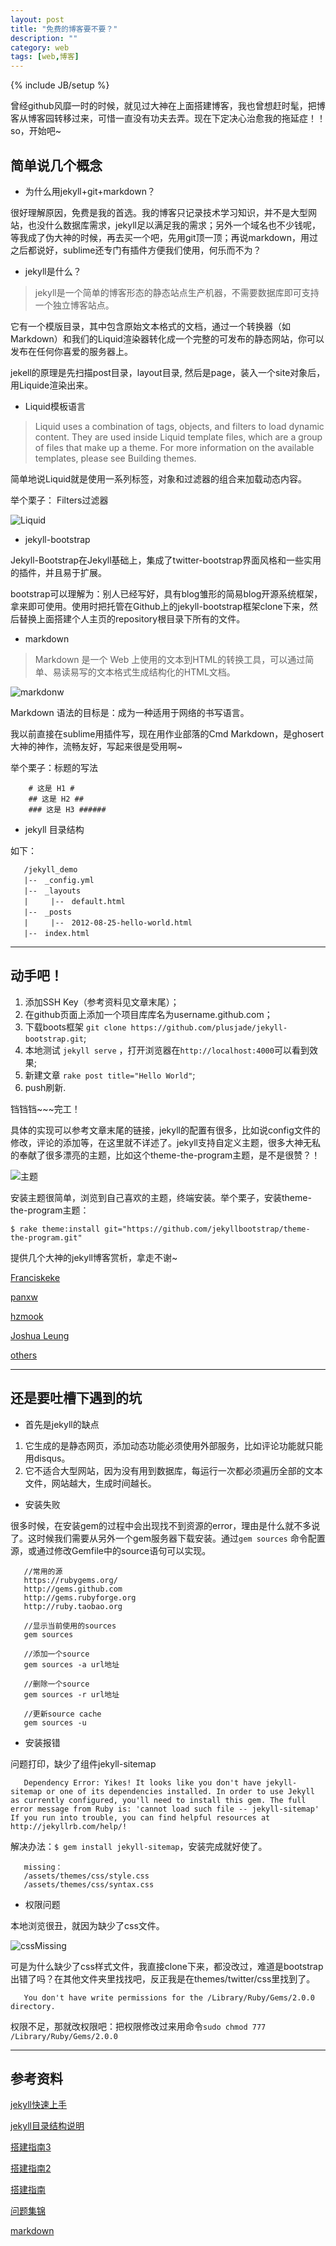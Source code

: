 ```yaml
---
layout: post
title: "免费的博客要不要？"
description: ""
category: web
tags: [web,博客]
---
```

{% include JB/setup %}

曾经github风靡一时的时候，就见过大神在上面搭建博客，我也曾想赶时髦，把博客从博客园转移过来，可惜一直没有功夫去弄。现在下定决心治愈我的拖延症！！so，开始吧~

简单说几个概念
-------

 - 为什么用jekyll+git+markdown？

 很好理解原因，免费是我的首选。我的博客只记录技术学习知识，并不是大型网站，也没什么数据库需求，jekyll足以满足我的需求；另外一个域名也不少钱呢，等我成了伪大神的时候，再去买一个吧，先用git顶一顶；再说markdown，用过之后都说好，sublime还专门有插件方便我们使用，何乐而不为？

 - jekyll是什么？

> jekyll是一个简单的博客形态的静态站点生产机器，不需要数据库即可支持一个独立博客站点。

 它有一个模版目录，其中包含原始文本格式的文档，通过一个转换器（如 Markdown）和我们的Liquid渲染器转化成一个完整的可发布的静态网站，你可以发布在任何你喜爱的服务器上。

 jekell的原理是先扫描post目录，layout目录, 然后是page，装入一个site对象后，用Liquide渲染出来。


 - Liquid模板语言

> Liquid uses a combination of tags, objects, and filters to load
> dynamic content. They are used inside Liquid template files, which are
> a group of files that make up a theme. For more information on the
> available templates, please see Building themes.

 简单地说Liquid就是使用一系列标签，对象和过滤器的组合来加载动态内容。

 举个栗子： Filters过滤器

![Liquid][1]

 - jekyll-bootstrap

 Jekyll-Bootstrap在Jekyll基础上，集成了twitter-bootstrap界面风格和一些实用的插件，并且易于扩展。
 
 bootstrap可以理解为：别人已经写好，具有blog雏形的简易blog开源系统框架，拿来即可使用。使用时把托管在Github上的jekyll-bootstrap框架clone下来，然后替换上面搭建个人主页的repository根目录下所有的文件。

 - markdown

> Markdown 是一个 Web 上使用的文本到HTML的转换工具，可以通过简单、易读易写的文本格式生成结构化的HTML文档。

![markdonw][2]

 Markdown 语法的目标是：成为一种适用于网络的书写语言。

 我以前直接在sublime用插件写，现在用作业部落的Cmd Markdown，是ghosert大神的神作，流畅友好，写起来很是受用啊~
 
 
 举个栗子：标题的写法
 
        # 这是 H1 #
        ## 这是 H2 ##
        ### 这是 H3 ######

 - jekyll 目录结构

如下：

       /jekyll_demo
       |--　_config.yml
       |--　_layouts
       |　　　|--　default.html
       |--　_posts
       |　　　|--　2012-08-25-hello-world.html
       |--　index.html 

----------


动手吧！
----

 1. 添加SSH Key（参考资料见文章末尾）；
 2. 在github页面上添加一个项目库库名为username.github.com；
 3. 下载boots框架  `git clone https://github.com/plusjade/jekyll-bootstrap.git`;
 4. 本地测试 `jekyll serve` ，打开浏览器在`http://localhost:4000`可以看到效果;
 5. 新建文章  `rake post title="Hello World"`;
 6. push刷新.

铛铛铛~~~完工！



具体的实现可以参考文章末尾的链接，jekyll的配置有很多，比如说config文件的修改，评论的添加等，在这里就不详述了。jekyll支持自定义主题，很多大神无私的奉献了很多漂亮的主题，比如这个theme-the-program主题，是不是很赞？！

![主题][3]

安装主题很简单，浏览到自己喜欢的主题，终端安装。举个栗子，安装theme-the-program主题：

    $ rake theme:install git="https://github.com/jekyllbootstrap/theme-the-program.git"


提供几个大神的jekyll博客赏析，拿走不谢~

[Franciskeke][4]

[panxw][5]

[hzmook][6]

[Joshua Leung][7]

[others][8]


----------


还是要吐槽下遇到的坑
----------

 - 首先是jekyll的缺点


 1. 它生成的是静态网页，添加动态功能必须使用外部服务，比如评论功能就只能用disqus。
 2. 它不适合大型网站，因为没有用到数据库，每运行一次都必须遍历全部的文本文件，网站越大，生成时间越长。


 - 安装失败

 很多时候，在安装gem的过程中会出现找不到资源的error，理由是什么就不多说了。这时候我们需要从另外一个gem服务器下载安装。通过`gem sources` 命令配置源，或通过修改Gemfile中的source语句可以实现。

       //常用的源
       https://rubygems.org/
       http://gems.github.com
       http://gems.rubyforge.org
       http://ruby.taobao.org 

       //显示当前使用的sources
       gem sources

       //添加一个source
       gem sources -a url地址

       //删除一个source
       gem sources -r url地址

       //更新source cache
       gem sources -u

 - 安装报错

问题打印，缺少了组件jekyll-sitemap

       Dependency Error: Yikes! It looks like you don't have jekyll-sitemap or one of its dependencies installed. In order to use Jekyll as currently configured, you'll need to install this gem. The full error message from Ruby is: 'cannot load such file -- jekyll-sitemap' If you run into trouble, you can find helpful resources at http://jekyllrb.com/help/! 

解决办法：`$ gem install jekyll-sitemap`，安装完成就好使了。
  
  
       missing：
       /assets/themes/css/style.css
       /assets/themes/css/syntax.css
        
 - 权限问题

 本地浏览很丑，就因为缺少了css文件。
 
 ![cssMissing][9]
 
 可是为什么缺少了css样式文件，我直接clone下来，都没改过，难道是bootstrap出错了吗？在其他文件夹里找找吧，反正我是在themes/twitter/css里找到了。

       You don't have write permissions for the /Library/Ruby/Gems/2.0.0 directory.

权限不足，那就改权限吧：把权限修改过来用命令`sudo chmod 777 /Library/Ruby/Gems/2.0.0`


----------


参考资料
-----

[jekyll快速上手][10]

[jekyll目录结构说明][11]

[搭建指南3][12]

[搭建指南2][13]

[搭建指南][14]

[问题集锦][15]

[markdown][16]


  [1]: https://github.com/sanyuancap/sanyuancap.github.com/blob/master/assets/blogImg/jekyll/Liquid.png?raw=true
  [2]: https://github.com/sanyuancap/sanyuancap.github.com/blob/master/assets/blogImg/jekyll/cmdMarkdown.png?raw=true
  [3]: https://github.com/sanyuancap/sanyuancap.github.com/blob/master/assets/blogImg/jekyll/zhuti.png?raw=true
  [4]: http://www.francissoung.com/
  [5]: http://www.panxw.com/
  [6]: http://hzmook.github.io/
  [7]: http://joshualeung.github.io/
  [8]: https://github.com/jekyll/jekyll/wiki/Sites
  [9]: https://github.com/sanyuancap/sanyuancap.github.com/blob/master/assets/blogImg/jekyll/cssMissing.png?raw=true
  [10]: http://jekyllbootstrap.com/usage/jekyll-quick-start.html
  [11]: http://www.chinaz.com/web/2014/0616/355745.shtml
  [12]: http://www.tuicool.com/articles/ruMVjyN/
  [13]: http://www.2cto.com/kf/201211/167662.html
  [14]: http://pigerla.com/learn-note/2013-06-12/create-a-blog-with-jekyll-bootstrap/
  [15]: http://www.jianshu.com/p/f5ebfadb0a20
  [16]: http://www.markdown.cn/